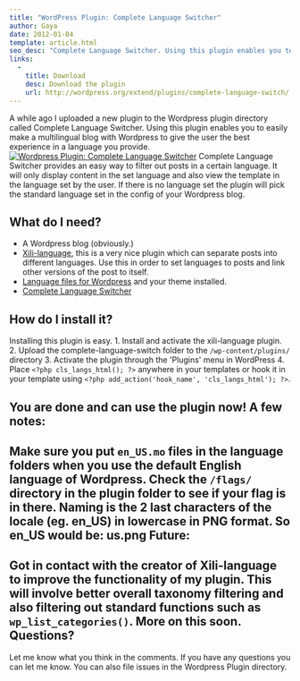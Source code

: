 ```yaml
---
title: "WordPress Plugin: Complete Language Switcher"
author: Gaya
date: 2012-01-04
template: article.html
seo_desc: "Complete Language Switcher. Using this plugin enables you to easily make a multilingual blog with Wordpress to give the user the best experience in a language you provide."
links:
  -
    title: Download
    desc: Download the plugin
    url: http://wordpress.org/extend/plugins/complete-language-switch/
---
```

A while ago I uploaded a new plugin to the Wordpress plugin directory called Complete Language Switcher. Using this plugin enables you to easily make a multilingual blog with Wordpress to give the user the best experience in a language you provide. [![Wordpress Plugin: Complete Language Switcher](/articles/wordpress-plugin-complete-language-switcher/completelangswitcher.jpg "Wordpress Plugin: Complete Language Switcher")](http://www.gayadesign.com/diy/wordpress-plugin-complete-language-switcher/)<span class="more"></span> Complete Language Switcher provides an easy way to filter out posts in a certain language. It will only display content in the set language and also view the template in the language set by the user. If there is no language set the plugin will pick the standard language set in the config of your Wordpress blog.

What do I need?
---------------

- A Wordpress blog (obviously.)
- [Xili-language](http://wordpress.org/extend/plugins/xili-language/), this is a very nice plugin which can separate posts into different languages. Use this in order to set languages to posts and link other versions of the post to itself.
- [Language files for Wordpress](http://codex.wordpress.org/WordPress_in_Your_Language) and your theme installed.
- [Complete Language Switcher](http://wordpress.org/extend/plugins/complete-language-switch/)

How do I install it?
--------------------

 Installing this plugin is easy. 1. Install and activate the xili-language plugin.
2. Upload the complete-language-switch folder to the `/wp-content/plugins/` directory
3. Activate the plugin through the 'Plugins' menu in WordPress
4. Place `<?php cls_langs_html(); ?>` anywhere in your templates or hook it in your template using `<?php add_action('hook_name', 'cls_langs_html'); ?>`.

 You are done and can use the plugin now! A few notes:
------------

 Make sure you put `en_US.mo` files in the language folders when you use the default English language of Wordpress. Check the `/flags/` directory in the plugin folder to see if your flag is in there. Naming is the 2 last characters of the locale (eg. en_US) in lowercase in PNG format. So en_US would be: us.png Future:
-------

 Got in contact with the creator of Xili-language to improve the functionality of my plugin. This will involve better overall taxonomy filtering and also filtering out standard functions such as `wp_list_categories()`. More on this soon. Questions?
----------

 Let me know what you think in the comments. If you have any questions you can let me know. You can also file issues in the Wordpress Plugin directory.
